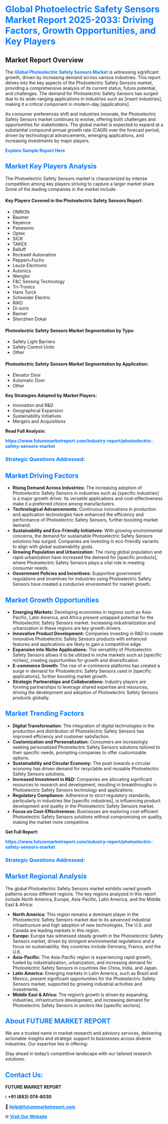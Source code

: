 <h1 style="color: #007BFF;">Global Photoelectric Safety Sensors Market Report 2025-2033: Driving Factors, Growth Opportunities, and Key Players</h1>

<section id="overview">
<h2>Market Report Overview</h2>
<p>The <a href="https://www.futuremarketreport.com/industry-report/photoelectric-safety-sensors-market" style="color: #007BFF; text-decoration: none;"><strong>Global Photoelectric Safety Sensors Market</strong></a> is witnessing significant growth, driven by increasing demand across various industries. This report delves into the key aspects of the Photoelectric Safety Sensors market, providing a comprehensive analysis of its current status, future potential, and challenges. The demand for Photoelectric Safety Sensors has surged due to its wide-ranging applications in industries such as [insert industries], making it a critical component in modern-day [applications].</p>
<p>As consumer preferences shift and industries innovate, the Photoelectric Safety Sensors market continues to evolve, offering both challenges and opportunities for stakeholders. The global market is expected to expand at a substantial compound annual growth rate (CAGR) over the forecast period, driven by technological advancements, emerging applications, and increasing investments by major players.</p>
</section>

<section id="overview">
<p><a href="https://www.futuremarketreport.com/request-sample/reportId=76322" style="color: #007BFF; text-decoration: none;"><strong>Explore Sample Report Here</strong></a></p>
</section>

<section id="key-players">
<h2 style="color: #007BFF;">Market Key Players Analysis</h2>
<p>The Photoelectric Safety Sensors market is characterized by intense competition among key players striving to capture a larger market share. Some of the leading companies in the market include:</p>
<h4>Key Players Covered in the Photoelectric Safety Sensors Report:</h4>
<ul><li>OMRON</li><li>Baumer</li><li>Keyence</li><li>Panasonic</li><li>Optex</li><li>SICK</li><li>TAKEX</li><li>Balluff</li><li>Rockwell Automation</li><li>Pepperl+Fuchs</li><li>Leuze Electronic</li><li>Autonics</li><li>Wenglor</li><li>F&amp;C Sensing Technology</li><li>Tri-Tronics</li><li>Hans Turck</li><li>Schneider Electric</li><li>RiKO</li><li>Di-soric</li><li>Banner</li><li>Shenzhen Dokai</li></ul>
<h4>Photoelectric Safety Sensors Market Segmentation by Type:</h4>
<ul><li>Safety Light Barriers</li><li>Safety Control Units</li><li>Other</li></ul>

<h4>Photoelectric Safety Sensors Market Segmentation by Application:</h4>
<ul><li>Elevator Door</li><li>Automatic Door</li><li>Other</li></ul>
<p><strong>Key Strategies Adopted by Market Players:</strong></p>
<ul>
<li>Innovation and R&D</li>
<li>Geographical Expansion</li>
<li>Sustainability Initiatives</li>
<li>Mergers and Acquisitions</li>
</ul>
</section>

<section>
<p><strong>Read Full Analysis: </strong></p><a href="https://www.futuremarketreport.com/industry-report/photoelectric-safety-sensors-market" style="color: #007BFF; text-decoration: none;"><strong>https://www.futuremarketreport.com/industry-report/photoelectric-safety-sensors-market</strong></a>
<h3 style="color: #007BFF;">Strategic Questions Addressed:</h3>
</section>

<section id="driving-factors">
<h2 style="color: #007BFF;">Market Driving Factors</h2>
<ul>
<li><strong>Rising Demand Across Industries:</strong> The increasing adoption of Photoelectric Safety Sensors in industries such as [specific industries] is a major growth driver. Its versatile applications and cost-effectiveness make it a preferred choice among manufacturers.</li>
<li><strong>Technological Advancements:</strong> Continuous innovations in production and application technologies have enhanced the efficiency and performance of Photoelectric Safety Sensors, further boosting market demand.</li>
<li><strong>Sustainability and Eco-Friendly Initiatives:</strong> With growing environmental concerns, the demand for sustainable Photoelectric Safety Sensors solutions has surged. Companies are investing in eco-friendly variants to align with global sustainability goals.</li>
<li><strong>Growing Population and Urbanization:</strong> The rising global population and rapid urbanization have increased the demand for [specific products], where Photoelectric Safety Sensors plays a vital role in meeting consumer needs.</li>
<li><strong>Government Policies and Incentives:</strong> Supportive government regulations and incentives for industries using Photoelectric Safety Sensors have created a conducive environment for market growth.</li>
</ul>
</section>

<section id="growth-opportunities">
<h2 style="color: #007BFF;">Market Growth Opportunities</h2>
<ul>
<li><strong>Emerging Markets:</strong> Developing economies in regions such as Asia-Pacific, Latin America, and Africa present untapped potential for the Photoelectric Safety Sensors market. Increasing industrialization and urbanization in these regions are key growth drivers.</li>
<li><strong>Innovative Product Development:</strong> Companies investing in R&D to create innovative Photoelectric Safety Sensors products with enhanced features and applications are likely to gain a competitive edge.</li>
<li><strong>Expansion into Niche Applications:</strong> The versatility of Photoelectric Safety Sensors allows it to be utilized in niche markets such as [specific niches], creating opportunities for growth and diversification.</li>
<li><strong>E-commerce Growth:</strong> The rise of e-commerce platforms has created a surge in demand for Photoelectric Safety Sensors used in [specific applications], further boosting market growth.</li>
<li><strong>Strategic Partnerships and Collaborations:</strong> Industry players are forming partnerships to leverage shared expertise and resources, driving the development and adoption of Photoelectric Safety Sensors products globally.</li>
</ul>
</section>

<section id="trending-factors">
<h2 style="color: #007BFF;">Market Trending Factors</h2>
<ul>
<li><strong>Digital Transformation:</strong> The integration of digital technologies in the production and distribution of Photoelectric Safety Sensors has improved efficiency and customer satisfaction.</li>
<li><strong>Customization and Personalization:</strong> Consumers are increasingly seeking personalized Photoelectric Safety Sensors solutions tailored to their specific needs, prompting companies to offer customizable options.</li>
<li><strong>Sustainability and Circular Economy:</strong> The push towards a circular economy has driven demand for recyclable and reusable Photoelectric Safety Sensors solutions.</li>
<li><strong>Increased Investment in R&D:</strong> Companies are allocating significant resources to research and development, resulting in breakthroughs in Photoelectric Safety Sensors technology and applications.</li>
<li><strong>Regulatory Compliance:</strong> Adherence to strict regulatory standards, particularly in industries like [specific industries], is influencing product development and quality in the Photoelectric Safety Sensors market.</li>
<li><strong>Focus on Cost-Effectiveness:</strong> Businesses are exploring cost-efficient Photoelectric Safety Sensors solutions without compromising on quality, making the market more competitive.</li>
</ul>
</section>

<section>
<p><strong>Get Full Report: </strong></p><a href="https://www.futuremarketreport.com/industry-report/photoelectric-safety-sensors-market" style="color: #007BFF; text-decoration: none;"><strong>https://www.futuremarketreport.com/industry-report/photoelectric-safety-sensors-market</strong></a>
<h3 style="color: #007BFF;">Strategic Questions Addressed:</h3>
</section>


<section id="regional-analysis">
<h2 style="color: #007BFF;">Market Regional Analysis</h2>
<p>The global Photoelectric Safety Sensors market exhibits varied growth patterns across different regions. The key regions analyzed in this report include North America, Europe, Asia-Pacific, Latin America, and the Middle East & Africa:</p>
<ul>
<li><strong>North America:</strong> This region remains a dominant player in the Photoelectric Safety Sensors market due to its advanced industrial infrastructure and high adoption of new technologies. The U.S. and Canada are leading markets in this region.</li>
<li><strong>Europe:</strong> Europe has witnessed steady growth in the Photoelectric Safety Sensors market, driven by stringent environmental regulations and a focus on sustainability. Key countries include Germany, France, and the U.K.</li>
<li><strong>Asia-Pacific:</strong> The Asia-Pacific region is experiencing rapid growth, fueled by industrialization, urbanization, and increasing demand for Photoelectric Safety Sensors in countries like China, India, and Japan.</li>
<li><strong>Latin America:</strong> Emerging markets in Latin America, such as Brazil and Mexico, present significant opportunities for the Photoelectric Safety Sensors market, supported by growing industrial activities and investments.</li>
<li><strong>Middle East & Africa:</strong> The region’s growth is driven by expanding industries, infrastructure development, and increasing demand for Photoelectric Safety Sensors in sectors like [specific sectors].</li>
</ul>
</section>

<footer>
<h2 style="color: #007BFF;">About FUTURE MARKET REPORT</h2>
<p>We are a trusted name in market research and advisory services, delivering actionable insights and strategic support to businesses across diverse industries. Our expertise lies in offering:</p>

<p>Stay ahead in today’s competitive landscape with our tailored research solutions.</p>

<h2 style="color: #007BFF;">Contact Us:</h2>
<p><strong>FUTURE MARKET REPORT</strong></p>
<p>📞 <strong>+91 (883) 074-8030</strong></p>
<p>📧 <strong><a href="mailto:help@futuremarketreport.com" style="color: #007BFF;">help@futuremarketreport.com</a></strong></p>
<p>🌐 <strong><a href="https://www.futuremarketreport.com/" style="color: #007BFF;">Visit Our Website</a></strong></p>
</footer>